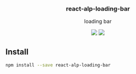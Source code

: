 <h3 align="center">
  react-alp-loading-bar
</h3>

<p align="center">
  loading bar
</p>

<p align="center">
  <a href="https://npmjs.org/package/react-alp-loading-bar"><img src="https://img.shields.io/npm/v/react-alp-loading-bar.svg?style=flat-square"></a>
  <a href="https://david-dm.org/christophehurpeau/alp?path=packages/react-alp-loading-bar"><img src="https://david-dm.org/christophehurpeau/alp.svg?path=packages/react-alp-loading-bar?style=flat-square"></a>
</p>

## Install

```sh
npm install --save react-alp-loading-bar
```
